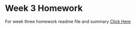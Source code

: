 # Week 3 Homework #

For week three homework readme file and summary [Click Here](https://github.com/brittdalton/Creative_Coding_HW/tree/master/HW_03)
